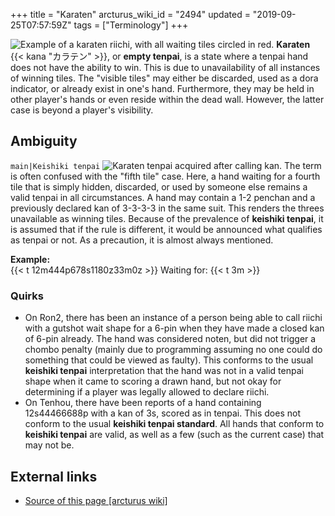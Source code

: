 +++
title = "Karaten"
arcturus_wiki_id = "2494"
updated = "2019-09-25T07:57:59Z"
tags = ["Terminology"]
+++

![Example of a karaten riichi, with all waiting tiles circled in red.](Dead_Wait.png "Example of a karaten riichi, with all waiting tiles circled in red.")
**Karaten** {{< kana "カラテン" >}}, or **empty tenpai**, is a state where a tenpai hand does not
have the ability to win. This is due to unavailability of all instances of winning tiles. The
"visible tiles" may either be discarded, used as a dora indicator, or already exist in one's hand.
Furthermore, they may be held in other player's hands or even reside within the dead wall. However,
the latter case is beyond a player's visibility.

## Ambiguity

`main|Keishiki tenpai`
![Karaten tenpai acquired [after calling kan](https://mahjongsoul.game.yo-star.com/?paipu=190508-4ebd32bc-71a5-4f4f-86a7-16066dfdc896_a925124703).](Keishiki_ankan.png "Karaten tenpai acquired after calling kan.")
The term is often confused with the "fifth tile" case. Here, a hand waiting for a fourth tile that
is simply hidden, discarded, or used by someone else remains a valid tenpai in all circumstances. A
hand may contain a 1-2 penchan and a previously declared kan of 3-3-3-3 in the same suit. This
renders the threes unavailable as winning tiles. Because of the prevalence of **keishiki tenpai**,
it is assumed that if the rule is different, it would be announced what qualifies as tenpai or not.
As a precaution, it is almost always mentioned.

**Example:**  
{{< t 12m444p678s1180z33m0z >}} Waiting for: {{< t 3m >}}

### Quirks

- On Ron2, there has been an instance of a person being able to call riichi with a gutshot wait
  shape for a 6-pin when they have made a closed kan of 6-pin already. The hand was considered
  noten, but did not trigger a chombo penalty (mainly due to programming assuming no one could do
  something that could be viewed as faulty). This conforms to the usual **keishiki tenpai**
  interpretation that the hand was not in a valid tenpai shape when it came to scoring a drawn hand,
  but not okay for determining if a player was legally allowed to declare riichi.
- On Tenhou, there have been reports of a hand containing 12s44466688p with a kan of 3s, scored as
  in tenpai. This does not conform to the usual **keishiki tenpai standard**. All hands that conform
  to **keishiki tenpai** are valid, as well as a few (such as the current case) that may not be.

## External links

- [Source of this page [arcturus wiki]](http://arcturus.su/wiki/Karaten)
